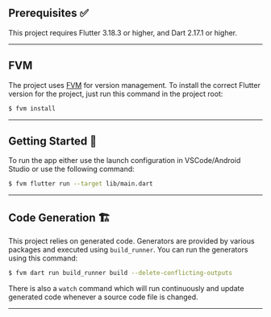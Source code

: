 ## Prerequisites ✅

This project requires Flutter 3.18.3 or higher, and Dart 2.17.1 or higher.

---

## FVM

The project uses [FVM](https://fvm.app/) for version management. To install the correct Flutter version for the project, just run this command in the project root:

```bash
$ fvm install
```

---

## Getting Started 🚀

To run the app either use the launch configuration in VSCode/Android Studio or use the following command:

```sh
$ fvm flutter run --target lib/main.dart
```
---

## Code Generation 🏗️

This project relies on generated code. Generators are provided by various packages and executed using `build_runner`. You can run the generators using this command:

```sh
$ fvm dart run build_runner build --delete-conflicting-outputs
```

There is also a `watch` command which will run continuously and update generated code whenever a source code file is changed.

---